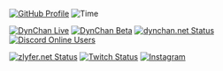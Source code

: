 [![GitHub Profile](https://img.shields.io/github/followers/zlyfer?logo=github&logoColor=white&style=for-the-badge)](https://github.com/zlyfer)
![Time](https://img.shields.io/endpoint?style=for-the-badge&color=4caf53&url=https%3A%2F%2Fapi.zlyfer.net%2Fshieldsio%2Ftime)

[![DynChan Live](https://img.shields.io/endpoint?logo=discord&logoColor=white&style=for-the-badge&url=https%3A%2F%2Fapi.zlyfer.net%2Fshieldsio%2Fdynchan%2Flive)](https://discord.com/api/oauth2/authorize?client_id=352801398385016832&permissions=8&redirect_uri=https%3A%2F%2Fdynchan.net&scope=bot)
[![DynChan Beta](https://img.shields.io/endpoint?logo=discord&logoColor=white&style=for-the-badge&url=https%3A%2F%2Fapi.zlyfer.net%2Fshieldsio%2Fdynchan%2Fbeta)](https://discord.com/api/oauth2/authorize?client_id=352801398385016832&permissions=8&redirect_uri=https%3A%2F%2Fdynchan.net&scope=bot)
[![dynchan.net Status](https://img.shields.io/website?down_color=c43b3b&style=for-the-badge&up_color=4caf53&url=https%3A%2F%2Fdynchan.net&label=dynchan.net)](https://dynchan.net)
[![Discord Online Users](https://img.shields.io/discord/388758806693412866?color=4caf53&label=dynchan%20community&logo=discord&logoColor=white&style=for-the-badge)](https://discord.com/invite/hwrb46E/)

[![zlyfer.net Status](https://img.shields.io/website?down_color=c43b3b&style=for-the-badge&up_color=4caf53&url=https%3A%2F%2Fzlyfer.net&label=zlyfer.net)](https://zlyfer.net)
[![Twitch Status](https://img.shields.io/twitch/status/zlyfer2?logo=twitch&logoColor=white&style=for-the-badge)](https://www.twitch.tv/zlyfer2)
[![Instagram](https://img.shields.io/badge/instagram-zlyfer.arts-%23d92b7f?style=for-the-badge&logo=instagram&logoColor=white)](https://instagram.com/zlyfer.arts/)

<!-- [![Twitch Status SlyNCarli](https://img.shields.io/twitch/status/slyncarli?label=twitch%2Fslyncarli&logo=twitch&logoColor=white&style=for-the-badge)](https://www.twitch.tv/slyncarli) -->
